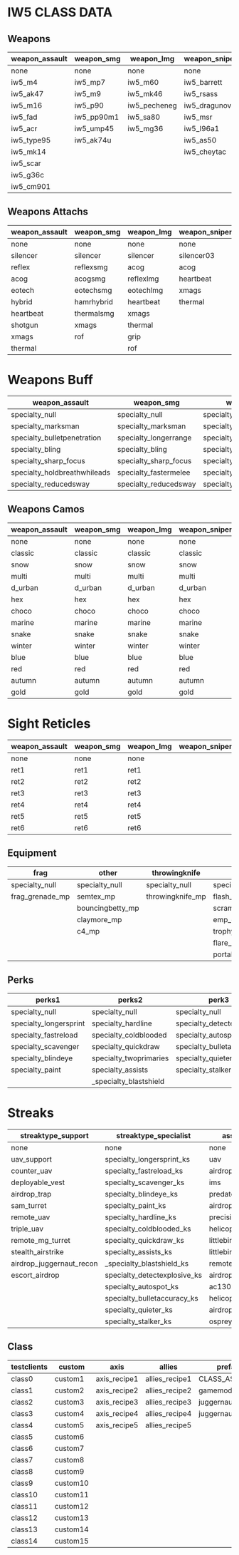 # IW5 CLASS DATA

## Weapons

| weapon_assault | weapon_smg | weapon_lmg   | weapon_sniper | weapon_shotgun | weapon_riot | weapon_machine_pistol | weapon_pistol   | weapon_projectile |
|----------------|------------|--------------|---------------|----------------|-------------|-----------------------|-----------------|-------------------|
| none           | none       | none         | none          | none           | none        | none                  | none            | none              |
| iw5_m4         | iw5_mp7    | iw5_m60      | iw5_barrett   | iw5_ksg        | riotshield  | iw5_g18               | iw5_44magnum    | m320              |
| iw5_ak47       | iw5_m9     | iw5_mk46     | iw5_rsass     | iw5_1887       |             | iw5_fmg9              | iw5_usp45       | rpg               |
| iw5_m16        | iw5_p90    | iw5_pecheneg | iw5_dragunov  | iw5_striker    |             | iw5_mp9               | iw5_deserteagle | iw5_smaw          |
| iw5_fad        | iw5_pp90m1 | iw5_sa80     | iw5_msr       | iw5_aa12       |             | iw5_skorpion          | iw5_mp412       | stinger           |
| iw5_acr        | iw5_ump45  | iw5_mg36     | iw5_l96a1     | iw5_usas12     |             |                       | iw5_p99         | xm25              |
| iw5_type95     | iw5_ak74u  |              | iw5_as50      | iw5_spas12     |             |                       | iw5_fnfiveseven | javelin           |
| iw5_mk14       |            |              | iw5_cheytac   |                |             |                       |                 |                   |
| iw5_scar       |            |              |               |                |             |                       |                 |                   |
| iw5_g36c       |            |              |               |                |             |                       |                 |                   |
| iw5_cm901      |            |              |               |                |             |                       |                 |                   |

## Weapons Attachs

| weapon_assault | weapon_smg | weapon_lmg | weapon_sniper | weapon_shotgun | weapon_riot | weapon_machine_pistol | weapon_pistol | weapon_projectile |   | m320       | rof        | gl      | gp25     | scopevz         |
|----------------|------------|------------|---------------|----------------|-------------|-----------------------|---------------|-------------------|---|------------|------------|---------|----------|-----------------|
| none           | none       | none       | none          | none           | none        | none                  | none          | none              |   | iw5_acr    | iw5_type95 | iw5_m4  | iw5_ak47 | barrettscopevz  |
| silencer       | silencer   | silencer   | silencer03    | silencer03     |             | silencer02            | silencer02    | silencer02        |   | iw5_type95 | iw5_m16    | iw5_m16 |          | msrscopevz      |
| reflex         | reflexsmg  | acog       | acog          | reflex         |             | reflexsmg             | xmags         | xmags             |   | iw5_g36c   | iw5_mk14   |         |          | rsassscopevz    |
| acog           | acogsmg    | reflexlmg  | heartbeat     | eotech         |             | xmags                 | akimbo        | akimbo            |   | iw5_scar   |            |         |          | dragunovscopevz |
| eotech         | eotechsmg  | eotechlmg  | xmags         | xmags          |             | akimbo                | tactical      | tactical          |   | iw5_fad    |            |         |          | as50scopevz     |
| hybrid         | hamrhybrid | heartbeat  | thermal       | grip           |             |                       |               |                   |   | iw5_cm901  |            |         |          | l96a1scopevz    |
| heartbeat      | thermalsmg | xmags      |               |                |             |                       |               |                   |   |            |            |         |          | cheytacscopevz  |
| shotgun        | xmags      | thermal    |               |                |             |                       |               |                   |   |            |            |         |          |                 |
| xmags          | rof        | grip       |               |                |             |                       |               |                   |   |            |            |         |          |                 |
| thermal        |            | rof        |               |                |             |                       |               |                   |   |            |            |         |          |                 |

# Weapons Buff

| weapon_assault               | weapon_smg            | weapon_lmg                  | weapon_sniper               | weapon_shotgun        | weapon_riot           | weapon_machine_pistol | weapon_pistol | weapon_projectile |
|------------------------------|-----------------------|-----------------------------|-----------------------------|-----------------------|-----------------------|-----------------------|---------------|-------------------|
| specialty_null               | specialty_null        | specialty_null              | specialty_null              | specialty_null        | specialty_null        |                       |               |                   |
| specialty_marksman           | specialty_marksman    | specialty_marksman          | specialty_marksman          | specialty_marksman    | specialty_fastermelee |                       |               |                   |
| specialty_bulletpenetration  | specialty_longerrange | specialty_bulletpenetration | specialty_bulletpenetration | specialty_sharp_focus | specialty_lightweight |                       |               |                   |
| specialty_bling              | specialty_bling       | specialty_bling             | specialty_bling             | specialty_bling       |                       |                       |               |                   |
| specialty_sharp_focus        | specialty_sharp_focus | specialty_sharp_focus       | specialty_sharp_focus       | specialty_fastermelee |                       |                       |               |                   |
| specialty_holdbreathwhileads | specialty_fastermelee | specialty_lightweight       | specialty_lightweight       | specialty_moredamage  |                       |                       |               |                   |
| specialty_reducedsway        | specialty_reducedsway | specialty_reducedsway       | specialty_reducedsway       |                       |                       |                       |               |                   |

## Weapons Camos

| weapon_assault | weapon_smg | weapon_lmg | weapon_sniper | weapon_shotgun | weapon_riot | weapon_machine_pistol | weapon_pistol | weapon_projectile |
|----------------|------------|------------|---------------|----------------|-------------|-----------------------|---------------|-------------------|
| none           | none       | none       | none          | none           |             |                       |               |                   |
| classic        | classic    | classic    | classic       | classic        |             |                       |               |                   |
| snow           | snow       | snow       | snow          | snow           |             |                       |               |                   |
| multi          | multi      | multi      | multi         | multi          |             |                       |               |                   |
| d_urban        | d_urban    | d_urban    | d_urban       | d_urban        |             |                       |               |                   |
| hex            | hex        | hex        | hex           | hex            |             |                       |               |                   |
| choco          | choco      | choco      | choco         | choco          |             |                       |               |                   |
| marine         | marine     | marine     | marine        | marine         |             |                       |               |                   |
| snake          | snake      | snake      | snake         | snake          |             |                       |               |                   |
| winter         | winter     | winter     | winter        | winter         |             |                       |               |                   |
| blue           | blue       | blue       | blue          | blue           |             |                       |               |                   |
| red            | red        | red        | red           | red            |             |                       |               |                   |
| autumn         | autumn     | autumn     | autumn        | autumn         |             |                       |               |                   |
| gold           | gold       | gold       | gold          | gold           |             |                       |               |                   |

# Sight Reticles

| weapon_assault | weapon_smg | weapon_lmg | weapon_sniper | weapon_shotgun | weapon_riot | weapon_machine_pistol | weapon_pistol | weapon_projectile |
|----------------|------------|------------|---------------|----------------|-------------|-----------------------|---------------|-------------------|
| none           | none       | none       |               | none           |             | none                  |               |                   |
| ret1           | ret1       | ret1       |               | ret1           |             | ret1                  |               |                   |
| ret2           | ret2       | ret2       |               | ret2           |             | ret2                  |               |                   |
| ret3           | ret3       | ret3       |               | ret3           |             | ret3                  |               |                   |
| ret4           | ret4       | ret4       |               | ret4           |             | ret4                  |               |                   |
| ret5           | ret5       | ret5       |               | ret5           |             | ret5                  |               |                   |
| ret6           | ret6       | ret6       |               | ret6           |             | ret6                  |               |                   |

## Equipment

| frag            | other            | throwingknife    | flash             | smoke                 |
|-----------------|------------------|------------------|-------------------|-----------------------|
| specialty_null  | specialty_null   | specialty_null   | specialty_null    | specialty_null        |
| frag_grenade_mp | semtex_mp        | throwingknife_mp | flash_grenade_mp  | concussion_grenade_mp |
|                 | bouncingbetty_mp |                  | scrambler_mp      | smoke_grenade_mp      |
|                 | claymore_mp      |                  | emp_grenade_mp    |                       |
|                 | c4_mp            |                  | trophy_mp         |                       |
|                 |                  |                  | flare_mp          |                       |
|                 |                  |                  | portable_radar_mp |                       |

## Perks

| perks1                 | perks2                 | perk3                     |
|------------------------|------------------------|---------------------------|
| specialty_null         | specialty_null         | specialty_null            |
| specialty_longersprint | specialty_hardline     | specialty_detectexplosive |
| specialty_fastreload   | specialty_coldblooded  | specialty_autospot        |
| specialty_scavenger    | specialty_quickdraw    | specialty_bulletaccuracy  |
| specialty_blindeye     | specialty_twoprimaries | specialty_quieter         |
| specialty_paint        | specialty_assists      | specialty_stalker         |
|                        | _specialty_blastshield |                           |

# Streaks
| streaktype_support       | streaktype_specialist        | assaultStreaks         |   | DeathStreak                |
|--------------------------|------------------------------|------------------------|---|----------------------------|
| none                     | none                         | none                   |   | specialty_null             |
| uav_support              | specialty_longersprint_ks    | uav                    |   | specialty_juiced           |
| counter_uav              | specialty_fastreload_ks      | airdrop_assault        |   | specialty_grenadepulldeath |
| deployable_vest          | specialty_scavenger_ks       | ims                    |   | specialty_finalstand       |
| airdrop_trap             | specialty_blindeye_ks        | predator_missile       |   | specialty_revenge          |
| sam_turret               | specialty_paint_ks           | airdrop_sentry_minigun |   | specialty_stopping_power   |
| remote_uav               | specialty_hardline_ks        | precision_airstrike    |   | specialty_c4death          |
| triple_uav               | specialty_coldblooded_ks     | helicopter             |   | specialty_uav              |
| remote_mg_turret         | specialty_quickdraw_ks       | littlebird_flock       |   | specialty_null             |
| stealth_airstrike        | specialty_assists_ks         | littlebird_support     |   |                            |
| airdrop_juggernaut_recon | _specialty_blastshield_ks    | remote_mortar          |   |                            |
| escort_airdrop           | specialty_detectexplosive_ks | airdrop_remote_tank    |   |                            |
|                          | specialty_autospot_ks        | ac130                  |   |                            |
|                          | specialty_bulletaccuracy_ks  | helicopter_flares      |   |                            |
|                          | specialty_quieter_ks         | airdrop_juggernaut     |   |                            |
|                          | specialty_stalker_ks         | osprey_gunner          |   |                            |

## Class

| testclients | custom   | axis         | allies         | prefab           |
|-------------|----------|--------------|----------------|------------------|
| class0      | custom1  | axis_recipe1 | allies_recipe1 | CLASS_ASSAULT    |
| class1      | custom2  | axis_recipe2 | allies_recipe2 | gamemode         |
| class2      | custom3  | axis_recipe3 | allies_recipe3 | juggernaut       |
| class3      | custom4  | axis_recipe4 | allies_recipe4 | juggernaut_recon |
| class4      | custom5  | axis_recipe5 | allies_recipe5 |                  |
| class5      | custom6  |              |                |                  |
| class6      | custom7  |              |                |                  |
| class7      | custom8  |              |                |                  |
| class8      | custom9  |              |                |                  |
| class9      | custom10 |              |                |                  |
| class10     | custom11 |              |                |                  |
| class11     | custom12 |              |                |                  |
| class12     | custom13 |              |                |                  |
| class13     | custom14 |              |                |                  |
| class14     | custom15 |              |                |                  |

